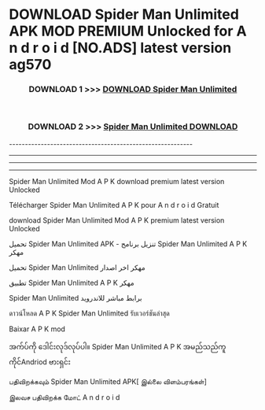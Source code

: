 # DOWNLOAD Spider Man Unlimited  APK MOD PREMIUM Unlocked for A n d r o i d [NO.ADS] latest version ag570 



<div align="center">

<h3>DOWNLOAD 1 >>> <a href="https://getmod2.web.app/?judul=Spider Man Unlimited ">DOWNLOAD Spider Man Unlimited </a></h3><br>

<h3>DOWNLOAD 2 >>> <a href="https://getmod2.web.app/?judul=Spider Man Unlimited ">Spider Man Unlimited  DOWNLOAD </a></h3>

</div>
----------------------------------------------------------

----------------------------------------------------------

----------------------------------------------------------

----------------------------------------------------------

Spider Man Unlimited  Mod A P K download premium latest version Unlocked

Télécharger Spider Man Unlimited  A P K pour A n d r o i d Gratuit

download Spider Man Unlimited  Mod A P K premium latest version Unlocked

تحميل Spider Man Unlimited  APK - تنزيل برنامج Spider Man Unlimited  A P K مهكر

تحميل Spider Man Unlimited  مهكر اخر اصدار

تطبيق Spider Man Unlimited  A P K مهكر

Spider Man Unlimited  برابط مباشر للاندرويد

ดาวน์โหลด A P K Spider Man Unlimited  รับเวอร์ชันล่าสุด

Baixar A P K mod

အက်ပ်ကို ဒေါင်းလုဒ်လုပ်ပါ။ Spider Man Unlimited  A P K အမည်သည်ကူကိုင်Andriod ဗားရှင်း

பதிவிறக்கவும் Spider Man Unlimited  APK[ இல்லை விளம்பரங்கள்] 
 
இலவச பதிவிறக்க மோட் A n d r o i d




